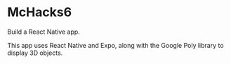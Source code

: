 # McHacks6

Build a React Native app.

This app uses React Native and Expo, along with the Google Poly library to display 3D objects.
